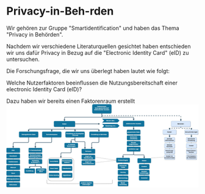 # Privacy-in-Beh-rden

Wir gehören zur Gruppe "Smartidentification" und haben das Thema "Privacy in Behörden".

Nachdem wir verschiedene Literaturquellen gesichtet haben entschieden wir uns dafür Privacy in Bezug auf die "Electronic Identity Card" (eID) zu untersuchen. 

Die Forschungsfrage, die wir uns überlegt haben lautet wie folgt:

Welche Nutzerfaktoren beeinflussen die Nutzungsbereitschaft einer electronic Identity Card (eID)? 

Dazu haben wir bereits einen Faktorenraum erstellt ![tooltip](images/Faktorenraum.png)